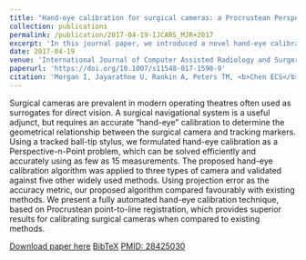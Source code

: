 ```yaml
---
title: "Hand-eye calibration for surgical cameras: a Procrustean Perspective-n-Point solution"
collection: publications
permalink: /publication/2017-04-19-IJCARS_MJR+2017
excerpt: 'In this journal paper, we introduced a novel hand-eye calibration for navigated camera based on point-line Procrustean registration. This work was initially presented at IPCAI-2017.'
date: 2017-04-19
venue: 'International Journal of Computer Assisted Radiology and Surgery'
paperurl: 'https://doi.org/10.1007/s11548-017-1590-9'
citation: 'Morgan I, Jayarathne U, Rankin A, Peters TM, <b>Chen ECS</b>, (2017). "Hand-eye calibration for surgical cameras: a Procrustean Perspective-n-Point solution"; in <i>International Journal of Computer Assisted Radiology and Surgery</i>, 12(7), pp. 1141–1149.'
---
```


Surgical cameras are prevalent in modern operating theatres often used as surrogates for direct vision. A surgical navigational system is a useful adjunct, but requires an accurate “hand-eye” calibration to determine the geometrical relationship between the surgical camera and tracking markers. Using a tracked ball-tip stylus, we formulated hand-eye calibration as a Perspective-n-Point problem, which can be solved efficiently and accurately using as few as 15 measurements. The proposed hand-eye calibration algorithm was applied to three types of camera and validated against five other widely used methods. Using projection error as the accuracy metric, our proposed algorithm compared favourably with existing methods. We present a fully automated hand-eye calibration technique, based on Procrustean point-to-line registration, which provides superior results for calibrating surgical cameras when compared to existing methods.

[Download paper here](https://doi.org/10.1007/s11548-017-1590-9) [BibTeX](./../files/bibtex/MJR+2017.bib) [PMID: 28425030](https://pubmed.ncbi.nlm.nih.gov/28425030/)